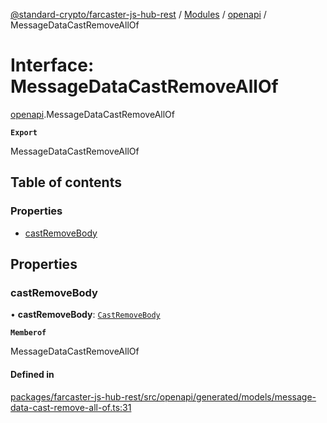 [@standard-crypto/farcaster-js-hub-rest](../README.md) / [Modules](../modules.md) / [openapi](../modules/openapi.md) / MessageDataCastRemoveAllOf

# Interface: MessageDataCastRemoveAllOf

[openapi](../modules/openapi.md).MessageDataCastRemoveAllOf

**`Export`**

MessageDataCastRemoveAllOf

## Table of contents

### Properties

- [castRemoveBody](openapi.MessageDataCastRemoveAllOf.md#castremovebody)

## Properties

### castRemoveBody

• **castRemoveBody**: [`CastRemoveBody`](openapi.CastRemoveBody.md)

**`Memberof`**

MessageDataCastRemoveAllOf

#### Defined in

[packages/farcaster-js-hub-rest/src/openapi/generated/models/message-data-cast-remove-all-of.ts:31](https://github.com/standard-crypto/farcaster-js/blob/main/packages/farcaster-js-hub-rest/src/openapi/generated/models/message-data-cast-remove-all-of.ts#L31)
